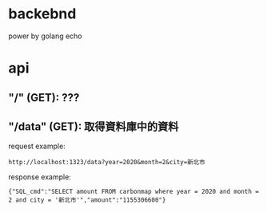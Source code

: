 # backebnd
power by golang echo

# api
## "/" (GET): ???
## "/data" (GET): 取得資料庫中的資料
request example:
```
http://localhost:1323/data?year=2020&month=2&city=新北市
```
response example:
```
{"SQL_cmd":"SELECT amount FROM carbonmap where year = 2020 and month = 2 and city = '新北市'","amount":"1155306600"}
```
